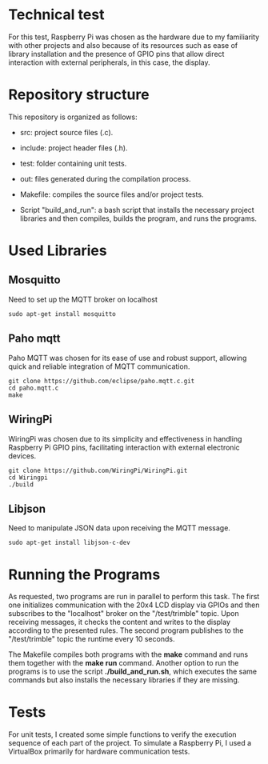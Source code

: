 # Technical test 

For this test, Raspberry Pi was chosen as the hardware due to my familiarity with other projects and also because of its resources such as ease of library installation and the presence of GPIO pins that allow direct interaction with external peripherals, in this case, the display. 

# Repository structure

This repository is organized as follows:

* src: project source files (.c).

* include: project header files (.h).

* test: folder containing unit tests.

* out: files generated during the compilation process.

* Makefile: compiles the source files and/or project tests.

* Script "build_and_run": a bash script that installs the necessary project libraries and then compiles, builds the program, and runs the programs.

# Used Libraries

## Mosquitto 
Need to set up the MQTT broker on localhost
```
sudo apt-get install mosquitto
```

## Paho mqtt 

Paho MQTT was chosen for its ease of use and robust support, allowing quick and reliable integration of MQTT communication.
```
git clone https://github.com/eclipse/paho.mqtt.c.git
cd paho.mqtt.c
make 
```

## WiringPi 
WiringPi was chosen due to its simplicity and effectiveness in handling Raspberry Pi GPIO pins, facilitating interaction with external electronic devices.
```
git clone https://github.com/WiringPi/WiringPi.git 
cd Wiringpi
./build
```

## Libjson 
Need to manipulate JSON data upon receiving the MQTT message.
```
sudo apt-get install libjson-c-dev
```

# Running the Programs

As requested, two programs are run in parallel to perform this task. The first one initializes communication with the 20x4 LCD display via GPIOs and then subscribes to the "localhost" broker on the "/test/trimble" topic. Upon receiving messages, it checks the content and writes to the display according to the presented rules. The second program publishes to the "/test/trimble" topic the runtime every 10 seconds.

The Makefile compiles both programs with the **make** command and runs them together with the **make run** command. Another option to run the programs is to use the script **./build_and_run.sh**, which executes the same commands but also installs the necessary libraries if they are missing.

# Tests

For unit tests, I created some simple functions to verify the execution sequence of each part of the project. To simulate a Raspberry Pi, I used a VirtualBox primarily for hardware communication tests.


